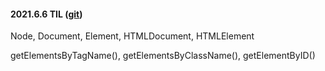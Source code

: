 #### 2021.6.6 TIL ([git](https://github.com/2ood/learnjs/tree/fac4510fa0ec870a605f2f5cddd69d048f5260e9))
Node, Document, Element, HTMLDocument, HTMLElement

getElementsByTagName(), getElementsByClassName(), getElementByID()

